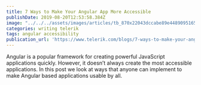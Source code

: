 ```yaml
---
title: 7 Ways to Make Your Angular App More Accessible
publishDate: 2019-08-20T12:53:58.384Z
image: "../../../assets/images/articles/tb_870x22043dccabe89e4489095165891b587bb6b.png"
categories: writing telerik
tags: angular accessibility
publication_url: 'https://www.telerik.com/blogs/7-ways-to-make-your-angular-app-more-accessible'
---
```

Angular is a popular framework for creating powerful JavaScript applications quickly. However, it doesn’t always create the most accessible applications. In this post we look at ways that anyone can implement to make Angular based applications usable by all.
